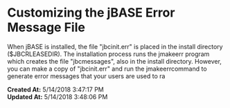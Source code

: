 # Customizing the jBASE Error Message File

When jBASE is installed, the file "jbcinit.err" is placed in the install directory ($JBCRLEASEDIR). The installation process runs the jmakeerr program which creates the file "jbcmessages", also in the install directory. However, you can make a copy of "jbcinit.err" and run the jmakeerrcommand to generate error messages that your users are used to ra  

**Created At:** 5/14/2018 3:47:17 PM  
**Updated At:** 5/14/2018 3:48:06 PM  

